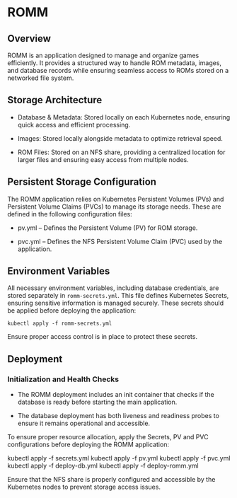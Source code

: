 # ROMM

## Overview

ROMM is an application designed to manage and organize games efficiently.
It provides a structured way to handle ROM metadata, images, and database
records while ensuring seamless access to ROMs stored on a networked file system.

## Storage Architecture

* Database & Metadata: Stored locally on each Kubernetes node, ensuring
quick access and efficient processing.

* Images: Stored locally alongside metadata to optimize retrieval speed.

* ROM Files: Stored on an NFS share, providing a centralized location for
larger files and ensuring easy access from multiple nodes.

## Persistent Storage Configuration

The ROMM application relies on Kubernetes Persistent Volumes (PVs) and
Persistent Volume Claims (PVCs) to manage its storage needs.
These are defined in the following configuration files:

* pv.yml – Defines the Persistent Volume (PV) for ROM storage.

* pvc.yml – Defines the NFS Persistent Volume Claim (PVC) used by the application.

## Environment Variables

All necessary environment variables, including database credentials,
are stored separately in `romm-secrets.yml`. This file defines Kubernetes Secrets,
ensuring sensitive information is managed securely.
These secrets should be applied before deploying the application:

`kubectl apply -f romm-secrets.yml`

Ensure proper access control is in place to protect these secrets.

## Deployment

### Initialization and Health Checks

* The ROMM deployment includes an init container that checks if the database is ready before starting the main application.

* The database deployment has both liveness and readiness probes to ensure it remains operational and accessible.

To ensure proper resource allocation, apply the Secrets, PV and PVC configurations
before deploying the ROMM application:

kubectl apply -f secrets.yml
kubectl apply -f pv.yml
kubectl apply -f pvc.yml
kubectl apply -f deploy-db.yml
kubectl apply -f deploy-romm.yml

Ensure that the NFS share is properly configured and accessible by
the Kubernetes nodes to prevent storage access issues.
